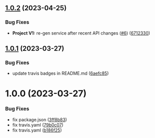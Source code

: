 ## [1.0.2](https://github.com/IBM/project-node-sdk/compare/v1.0.1...v1.0.2) (2023-04-25)


### Bug Fixes

* **Project V1:** re-gen service after recent API changes ([#6](https://github.com/IBM/project-node-sdk/issues/6)) ([6712330](https://github.com/IBM/project-node-sdk/commit/67123304e5c2f3ce7e17506f41f7dddabe622a5e))

## [1.0.1](https://github.com/IBM/project-node-sdk/compare/v1.0.0...v1.0.1) (2023-03-27)


### Bug Fixes

* update travis badges in README.md ([6aefc85](https://github.com/IBM/project-node-sdk/commit/6aefc85ffeefe9660b6c67ec4b9be0c25e18b0d7))

# 1.0.0 (2023-03-27)


### Bug Fixes

* fix package.json ([3ff8b83](https://github.com/IBM/project-node-sdk/commit/3ff8b838f24d1c2bc8d7c00e475c64658770bd4d))
* fix travis.yaml ([79b0c07](https://github.com/IBM/project-node-sdk/commit/79b0c07d04f78e90f78c136eb4ad9aed00b81caf))
* fix travis.yaml ([b186f25](https://github.com/IBM/project-node-sdk/commit/b186f25e007009fa6c8e91d3210ef6a3957fb875))
